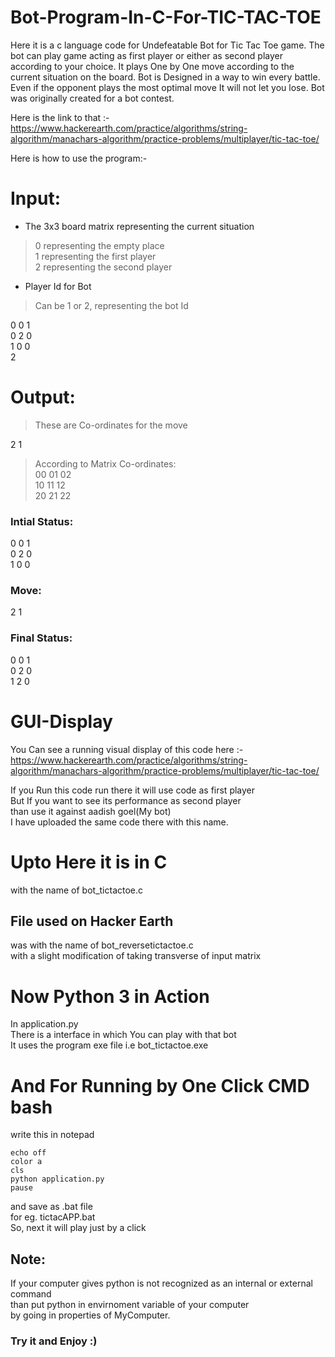 # Bot-Program-In-C-For-TIC-TAC-TOE

Here it is a c language code for Undefeatable Bot for Tic Tac Toe game. The bot can play game acting as first player or either as second player according to your choice. It plays One by One move according to the current situation on the board. Bot is Designed in a way to win every battle. Even if the opponent plays the most optimal move It will not let you lose. Bot was originally created for a bot contest.

Here is the link to that :-<br /> 
https://www.hackerearth.com/practice/algorithms/string-algorithm/manachars-algorithm/practice-problems/multiplayer/tic-tac-toe/

Here is how to use the program:-<br />

# Input: 
* The 3x3 board matrix representing the current situation 
    
>  0 representing the empty place<br /> 
>  1 representing the first player<br />
>  2 representing the second player<br />

* Player Id for Bot <br />
>  Can be 1 or 2, representing the bot Id

  0 0 1 <br />
  0 2 0 <br />
  1 0 0 <br />
  2 <br />

# Output:
 >These are Co-ordinates for the move<br />
 
  2 1 <br />

 
>According to Matrix Co-ordinates:<br />
> 00 01 02<br />
> 10 11 12<br />
> 20 21 22<br />

 ### Intial Status:
 0 0 1<br />
 0 2 0<br />
 1 0 0 <br />
 
 ### Move:
 2 1<br />
 
 ### Final Status:
 0 0 1<br />
 0 2 0<br />
 1 2 0<br />
 
 # GUI-Display
  You Can see a running visual display of this code  here :- <br />
 https://www.hackerearth.com/practice/algorithms/string-algorithm/manachars-algorithm/practice-problems/multiplayer/tic-tac-toe/
 
  If you Run this code run there it will use code as first player<br />
  But If you want to see its performance as second player<br />
  than use it against aadish goel(My bot)<br />
  I have uploaded the same code there with this name.<br />
  
 # Upto Here it is in C
 with the name of bot_tictactoe.c
   ## File used on Hacker Earth
 was with the name of bot_reversetictactoe.c<br />
 with a slight modification of taking transverse of input matrix
    
 # Now Python 3 in Action
 In application.py<br />
 There is a interface in which You can play with that bot<br />
 It uses the program exe file i.e bot_tictactoe.exe<br />
    
 # And For Running by One Click CMD bash
 write this in notepad
 
    echo off
    color a 
    cls
    python application.py
    pause
    
 and save as .bat file <br />
 for eg. tictacAPP.bat <br />
 So, next it will play just by a click <br />
 ## Note:
 If your computer gives python is not recognized as an internal or external command<br /> 
 than put python in envirnoment variable of your computer<br />
 by going in properties of MyComputer.<br />
  
### Try it and Enjoy :)
